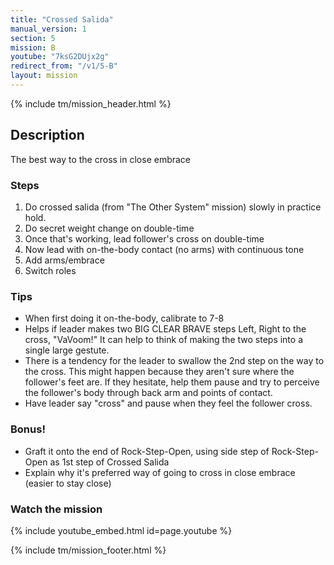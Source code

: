 ```yaml
---
title: "Crossed Salida"
manual_version: 1
section: 5
mission: B
youtube: "7ksG2DUjx2g"
redirect_from: "/v1/5-B"
layout: mission
---
```


{% include tm/mission_header.html %}

## Description

The best way to the cross in close embrace

### Steps

1. Do crossed salida (from "The Other System" mission) slowly in practice hold. 
2. Do secret weight change on double-time
3. Once that's working, lead follower's cross on double-time
4. Now lead with on-the-body contact (no arms) with continuous tone
5. Add arms/embrace
6. Switch roles

### Tips

* When first doing it on-the-body, calibrate to 7-8
* Helps if leader makes two BIG CLEAR BRAVE steps Left, Right to the cross, "VaVoom!" It can help to think of making the two steps into a single large gestute. 
* There is a tendency for the leader to swallow the 2nd step on the way to the cross. This might happen because they aren't sure where the follower's feet are. If they hesitate, help them pause and try to perceive the follower's body through back arm and points of contact. 
* Have leader say "cross" and pause when they feel the follower cross. 

### Bonus!

* Graft it onto the end of Rock-Step-Open, using side step of Rock-Step-Open as 1st step of Crossed Salida
* Explain why it's preferred way of going to cross in close embrace (easier to stay close)

### Watch the mission

{% include youtube_embed.html id=page.youtube %}

{% include tm/mission_footer.html %}
